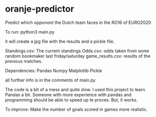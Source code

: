 # oranje-predictor
Predict which opponont the Dutch team faces in the RO16 of EURO2020

To run: 
python3 main.py

it will create a jpg file with the results and a pickle file. 

Standings.csv:
  The current standings 
Odds.csv:
  odds taken from some random bookmaker last friday/saturday
game_results.csv:
  results of the previous matches. 
  
Dependencies: 
  Pandas
  Numpy 
  Matplotlib
  Pickle 

all further info is in the comments of main.py 

The code is a bit of a mess and quite slow. 
I used this project to learn Pandas a bit. Someone with more experience with pandas and programming should be able to speed up te proces. 
But, it works. 

To improve:
Make the number of goals scored in games more realistic. 

